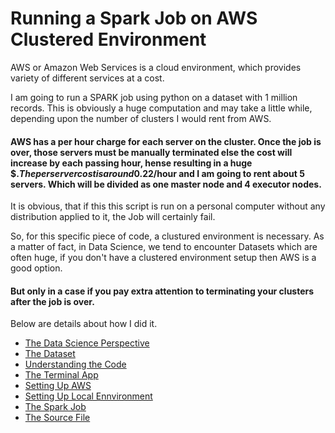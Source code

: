 # Running a Spark Job on AWS Clustered Environment

AWS or Amazon Web Services is a cloud environment, which provides variety of different services at a cost. 

I am going to run a SPARK job using python on a dataset with 1 million records.
This is obviously a huge computation  and may take a little while, depending upon the number of clusters I would rent from AWS.

#### AWS has a per hour charge for each server on the cluster. Once the job is over, those servers must be manually terminated else the cost will increase by each passing hour, hense resulting in a huge $$. The per server cost is around 0.22$/hour and I am going to rent about 5 servers. Which will be divided as one master node and 4 executor nodes. 

It is obvious, that if this this script is run on a personal computer without any distribution applied to it, the Job will certainly fail. 

So, for this specific piece of code, a clustured environment is necessary. As a matter of fact, in Data Science, we tend to encounter Datasets which are often huge, if you don't have a clustered environment setup then AWS is a good option.
#### But only in a case if you pay extra attention to terminating your clusters after the job is over. 

Below are details about how I did it.

- [The Data Science Perspective](the-prespective.md)
- [The Dataset](the-dataset.md)
- [Understanding the Code](the-code.md)
- [The Terminal App](terminal-app.md)
- [Setting Up AWS](aws-setup.md)
- [Setting Up Local Ennvironment](local-setup.md)
- [The Spark Job](spark-job.md)
- [The Source File](same-movies.py)

